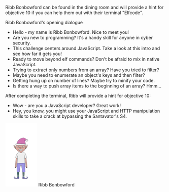 Ribb Bonbowford can be found in the dining room and will provide a hint for objective 10 if you can help them out with their terminal "Elfcode".

Ribb Bonbowford's opening dialogue
* Hello - my name is Ribb Bonbowford. Nice to meet you!
* Are you new to programming? It's a handy skill for anyone in cyber security.
* This challenge centers around JavaScript. Take a look at this intro and see how far it gets you!
* Ready to move beyond elf commands? Don't be afraid to mix in native JavaScript.
* Trying to extract only numbers from an array? Have you tried to filter?
* Maybe you need to enumerate an object's keys and then filter?
* Getting hung up on number of lines? Maybe try to minify your code.
* Is there a way to push array items to the beginning of an array? Hmm...

After completing the terminal, Ribb will provide a hint for objective 10:
* Wow - are you a JavaScript developer? Great work!
* Hey, you know, you might use your JavaScript and HTTP manipulation skills to take a crack at bypassing the Santavator's S4.

![](img/ribbbonbowford.png)
Ribb Bonbowford